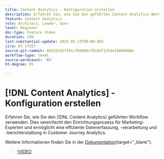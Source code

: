 ```yaml
---
title: Content Analytics - Konfiguration erstellen
description: Erfahren Sie, wie Sie den geführten Content Analytics-Workflow verwenden. Dies vereinfacht den Einrichtungsprozess für Marketing-Experten und ermöglicht eine effiziente Datenerfassung, -verarbeitung und -berichterstattung in Customer Journey Analytics.
feature: Content Analytics
role: Architect, Leader, User
level: Beginner
doc-type: Feature Video
duration: 299
last-substantial-update: 2025-05-13T00:00:00Z
jira: KT-17557
source-git-commit: 892162d27f81c7b09b0cf018df2254ef80bb9b0e
workflow-type: tm+mt
source-wordcount: '65'
ht-degree: 0%

---
```


# [!DNL Content Analytics] - Konfiguration erstellen

Erfahren Sie, wie Sie den [!DNL Content Analytics] geführten Workflow verwenden. Dies vereinfacht den Einrichtungsprozess für Marketing-Experten und ermöglicht eine effiziente Datenerfassung, -verarbeitung und -berichterstattung in Customer Journey Analytics.

Weitere Informationen finden Sie in der [Dokumentation](https://experienceleague.adobe.com/de/docs/analytics-platform/using/content-analytics/configuration/guided){target="_blank"}.

>[!VIDEO](https://video.tv.adobe.com/v/3458438/?learn=on&enablevpops)
